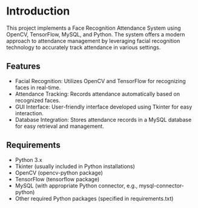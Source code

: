 # Introduction
This project implements a Face Recognition Attendance System using OpenCV, TensorFlow, MySQL, and Python. The system offers a modern approach to attendance management by leveraging facial recognition technology to accurately track attendance in various settings.
## Features
- Facial Recognition: Utilizes OpenCV and TensorFlow for recognizing faces in real-time.
- Attendance Tracking: Records attendance automatically based on recognized faces.
- GUI Interface: User-friendly interface developed using Tkinter for easy interaction.
- Database Integration: Stores attendance records in a MySQL database for easy retrieval and management.
## Requirements
- Python 3.x
- Tkinter (usually included in Python installations)
- OpenCV (opencv-python package)
- TensorFlow (tensorflow package)
- MySQL (with appropriate Python connector, e.g., mysql-connector-python)
- Other required Python packages (specified in requirements.txt)
